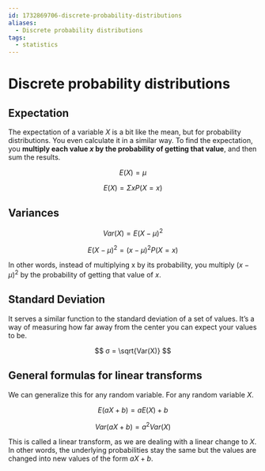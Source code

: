 ```yaml
---
id: 1732869706-discrete-probability-distributions
aliases:
  - Discrete probability distributions
tags:
  - statistics
---
```


# Discrete probability distributions

## Expectation

The expectation of a variable $X$ is a bit like the mean, but
for probability distributions. You even calculate it in a similar
way. To find the expectation, you **multiply each value $x$ by the
probability of getting that value**, and then sum the results.

$$
E(X) = μ
$$

$$
E(X) = ΣxP(X=x)
$$

## Variances

$$
Var(X) = E(X - \mu)^2
$$

$$
E(X - \mu)^2 = (x - \mu)^2P(X = x)
$$

In other words, instead of multiplying x by its probability, you multiply
$(x - μ)^2$ by the probability of getting that value of $x$.

## Standard Deviation

It serves a similar function to the standard deviation of a set of values.
It’s a way of measuring how far away from the center you can expect
your values to be.

$$
σ = \sqrt{Var(X)}
$$

## General formulas for linear transforms

We can generalize this for any random variable. For any
random variable $X$.

$$
E(aX + b) = aE(X) + b
$$

$$
Var(aX + b) = a^2Var(X)
$$

This is called a linear transform, as we are dealing with
a linear change to $X$. In other words, the underlying
probabilities stay the same but the values are changed into
new values of the form $aX + b$.
